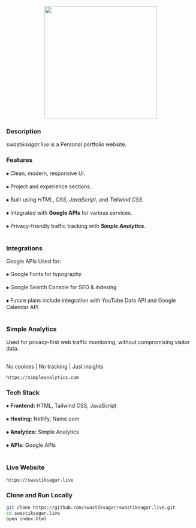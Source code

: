 <div align="middle">
<img height="300" src="https://i.postimg.cc/28942Lb1/Screenshot-2025-08-06-003028.png" />
</div>
<div align="left"> <h3>Description</h3></div>
<h><p align="left"> 

*swastiksagar.live* is a Personal portfolio website.</p></h>

<div align="left"> <h3>Features</h3></div>

⦁ Clean, modern, responsive UI.<br></br>
⦁ Project and experience sections.<br></br>
⦁ Built using *HTML*, *CSS*, *JavaScript*, and *Tailwind CSS*.<br></br>
⦁ Integrated with **Google APIs** for various services.<br></br>
⦁ Privacy-friendly traffic tracking with ***Simple Analytics***.<br></br>

<div align="left">  <h3>Integrations</h3></div>

Google APIs
Used for:<br></br>
⦁ Google Fonts for typography<br></br>
⦁ Google Search Console for SEO & indexing<br></br>
⦁ Future plans include integration with YouTube Data API and Google Calendar API<br></br>

<div align="left"> <h3>Simple Analytics</h3></div>
Used for privacy-first web traffic monitoring, without compromising visitor data.<br></br>

No cookies | No tracking | Just insights

```
https://simpleanalytics.com
```
<div align="left"> <h3>Tech Stack</h3></div>

⦁ **Frontend:** HTML, Tailwind CSS, JavaScript<br></br>
⦁ **Hosting:** Netlify, Name.com<br></br>
⦁ **Analytics:** Simple Analytics<br></br>
⦁ **APIs:** Google APIs<br></br>

<div align="left"> <h3>Live Website</h3></div>

```
https://swastiksagar.live
```
<div align="left"> <h3>Clone and Run Locally</h3></div>

```bash
git clone https://github.com/swastiksagar/swastiksagar.live.git
cd swastiksagar.live
open index.html
